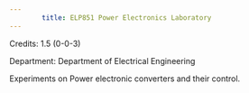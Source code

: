 ```yaml
---
        title: ELP851 Power Electronics Laboratory
---
```

Credits: 1.5 (0-0-3)

Department: Department of Electrical Engineering

Experiments on Power electronic converters and their control.